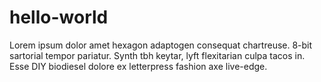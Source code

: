 # hello-world
Lorem ipsum dolor amet hexagon adaptogen consequat chartreuse. 8-bit sartorial tempor pariatur. Synth tbh keytar, lyft flexitarian culpa tacos in. Esse DIY biodiesel dolore ex letterpress fashion axe live-edge.
